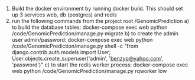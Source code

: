 1) Build the docker environment by running docker build. This should set up 3 services web, db (postgres) and redis
2) run the following commands from the project root /GenomicPrediction
  a) to build the database tables:
      docker-compose exec web python /code/GenomicPrediction/manage.py migrate
  b) to create the admin user admin/password:
     docker-compose exec web python /code/GenomicPrediction/manage.py shell -c "from django.contrib.auth.models import User; User.objects.create_superuser('admin', 'benzyp@yahoo.com', 'password')"
  c) to start the redis worker process:
     docker-compose exec web python /code/GenomicPrediction/manage.py rqworker low
